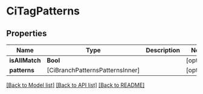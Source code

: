 # CiTagPatterns

## Properties
Name | Type | Description | Notes
------------ | ------------- | ------------- | -------------
**isAllMatch** | **Bool** |  | [optional] 
**patterns** | [CiBranchPatternsPatternsInner] |  | [optional] 

[[Back to Model list]](../README.md#documentation-for-models) [[Back to API list]](../README.md#documentation-for-api-endpoints) [[Back to README]](../README.md)


